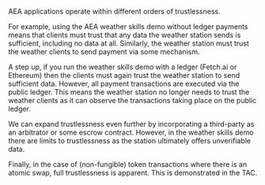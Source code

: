AEA applications operate within different orders of trustlessness.

For example, using the AEA weather skills demo without ledger payments means that clients must trust that any data the weather station sends is sufficient, including no data at all. Similarly, the weather station must trust the weather clients to send payment via some mechanism.

A step up, if you run the weather skills demo with a ledger (Fetch.ai or Ethereum) then the clients must again trust the weather station to send sufficient data. However, all payment transactions are executed via the public ledger. This means the weather station no longer needs to trust the weather clients as it can observe the transactions taking place on the public ledger.

We can expand trustlessness even further by incorporating a third-party as an arbitrator or some escrow contract. However, in the weather skills demo there are limits to trustlessness as the station ultimately offers unverifiable data.

Finally, in the case of (non-fungible) token transactions where there is an atomic swap, full trustlessness is apparent. This is demonstrated in the TAC.


<br />
